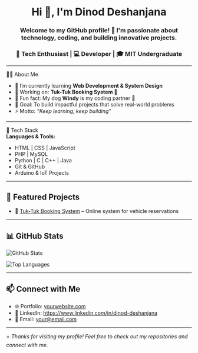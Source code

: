 <!-- Modern GitHub Profile README Template -->

<h1 align="center">Hi 👋, I'm Dinod Deshanjana</h1>
<h3 align="center">Welcome to my GitHub profile! 🚀  
I'm passionate about technology, coding, and building innovative projects.  </h3>
<h3 align="center">🚀 Tech Enthusiast | 💻 Developer | 🎓 MIT Undergraduate</h3>

---

👨‍💻 About Me
- 🌱 I’m currently learning **Web Development & System Design**
- 💼 Working on: **Tuk-Tuk Booking System 🚖**
- 🐶 Fun fact: My dog **Windy** is my coding partner 🐾
- 🎯 Goal: To build impactful projects that solve real-world problems
- ⚡ Motto: *“Keep learning, keep building”*

---

 🔧 Tech Stack  
**Languages & Tools:**  

- HTML | CSS | JavaScript  
- PHP | MySQL  
- Python | C | C++ | Java  
- Git & GitHub  
- Arduino & IoT Projects  

---

## 📌 Featured Projects  
- 🚖 [Tuk-Tuk Booking System](https://github.com/DinodDeshanjana/Three-Wheeler-Rental-System-project.git) – Online system for vehicle reservations

---

## 📊 GitHub Stats  

![GitHub Stats](https://github-readme-stats.vercel.app/api?username=YourGitHubUsername&show_icons=true&theme=radical)  

![Top Languages](https://github-readme-stats.vercel.app/api/top-langs/?username=YourGitHubUsername&layout=compact&theme=radical)  

---

## 📫 Connect with Me  
- 🌐 Portfolio: [yourwebsite.com](#)  
- 💼 LinkedIn: https://www.linkedin.com/in/dinod-deshanjana  
- 📧 Email: your@email.com  

---

⭐️ _Thanks for visiting my profile! Feel free to check out my repositories and connect with me._  
